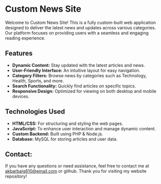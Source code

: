 # Custom News Site

Welcome to Custom News Site! This is a fully custom-built web application designed to deliver the latest news and updates across various categories. Our platform focuses on providing users with a
seamless and engaging reading experience.

## Features

- **Dynamic Content:** Stay updated with the latest articles and news.
- **User-Friendly Interface:** An intuitive layout for easy navigation.
- **Category Filters:** Browse news by categories such as Technology, Health, Sports, and more.
- **Search Functionality:** Quickly find articles on specific topics.
- **Responsive Design:** Optimized for viewing on both desktop and mobile devices.

## Technologies Used

- **HTML/CSS:** For structuring and styling the web pages.
- **JavaScript:** To enhance user interaction and manage dynamic content.
- **Custom Backend:** Built using PHP & Node.js.
- **Database:** MySQL for storing articles and user data.

## Contact:

If you have any questions or need assistance, feel free to contact me at akbarbaig610@email.com or github.
Thank you for visiting my website repository!
